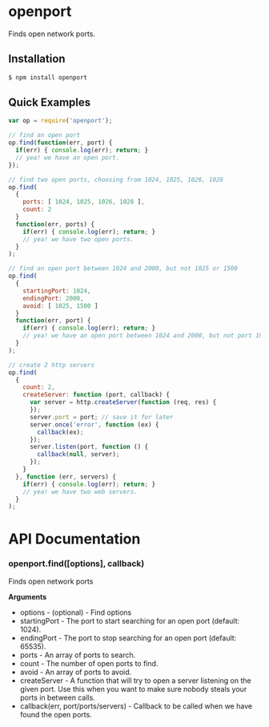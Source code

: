 # openport

Finds open network ports.

## Installation

```bash
$ npm install openport
```

## Quick Examples

```javascript
var op = require('openport');

// find an open port
op.find(function(err, port) {
  if(err) { console.log(err); return; }
  // yea! we have an open port.
});

// find two open ports, choosing from 1024, 1025, 1026, 1028
op.find(
  {
    ports: [ 1024, 1025, 1026, 1028 ],
    count: 2
  }
  function(err, ports) {
    if(err) { console.log(err); return; }
    // yea! we have two open ports.
  }
);

// find an open port between 1024 and 2000, but not 1025 or 1500
op.find(
  {
    startingPort: 1024,
    endingPort: 2000,
    avoid: [ 1025, 1500 ]
  }
  function(err, port) {
    if(err) { console.log(err); return; }
    // yea! we have an open port between 1024 and 2000, but not port 1025 or 1500.
  }
);

// create 2 http servers
op.find(
  {
    count: 2,
    createServer: function (port, callback) {
      var server = http.createServer(function (req, res) {
      });
      server.port = port; // save it for later
      server.once('error', function (ex) {
        callback(ex);
      });
      server.listen(port, function () {
        callback(null, server);
      });
    }
  }, function (err, servers) {
    if(err) { console.log(err); return; }
    // yea! we have two web servers.
  }
);
```

# API Documentation

### openport.find([options], callback)

Finds open network ports

__Arguments__

 * options - (optional) - Find options
  * startingPort - The port to start searching for an open port (default: 1024).
  * endingPort - The port to stop searching for an open port (default: 65535).
  * ports - An array of ports to search.
  * count - The number of open ports to find.
  * avoid - An array of ports to avoid.
  * createServer - A function that will try to open a server listening on the given port. Use this when you want to make sure nobody steals your ports in between calls.
 * callback(err, port/ports/servers) - Callback to be called when we have found the open ports.
